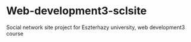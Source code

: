 # Web-development3-sclsite
Social network site project for Eszterhazy university, web development3 course
